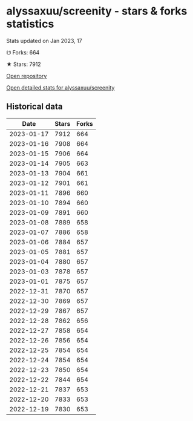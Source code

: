 # alyssaxuu/screenity - stars & forks statistics

Stats updated on Jan 2023, 17

☋ Forks: 664

★ Stars: 7912

[Open repository](https://github.com/alyssaxuu/screenity)

[Open detailed stats for alyssaxuu/screenity](https://reviewgithub.com/rep/alyssaxuu/screenity)

## Historical data
| Date | Stars | Forks |
|------|-------|-------|
| 2023-01-17 | 7912 | 664 | 
| 2023-01-16 | 7908 | 664 | 
| 2023-01-15 | 7906 | 664 | 
| 2023-01-14 | 7905 | 663 | 
| 2023-01-13 | 7904 | 661 | 
| 2023-01-12 | 7901 | 661 | 
| 2023-01-11 | 7896 | 660 | 
| 2023-01-10 | 7894 | 660 | 
| 2023-01-09 | 7891 | 660 | 
| 2023-01-08 | 7889 | 658 | 
| 2023-01-07 | 7886 | 658 | 
| 2023-01-06 | 7884 | 657 | 
| 2023-01-05 | 7881 | 657 | 
| 2023-01-04 | 7880 | 657 | 
| 2023-01-03 | 7878 | 657 | 
| 2023-01-01 | 7875 | 657 | 
| 2022-12-31 | 7870 | 657 | 
| 2022-12-30 | 7869 | 657 | 
| 2022-12-29 | 7867 | 657 | 
| 2022-12-28 | 7862 | 656 | 
| 2022-12-27 | 7858 | 654 | 
| 2022-12-26 | 7856 | 654 | 
| 2022-12-25 | 7854 | 654 | 
| 2022-12-24 | 7854 | 654 | 
| 2022-12-23 | 7850 | 654 | 
| 2022-12-22 | 7844 | 654 | 
| 2022-12-21 | 7837 | 653 | 
| 2022-12-20 | 7833 | 653 | 
| 2022-12-19 | 7830 | 653 | 


